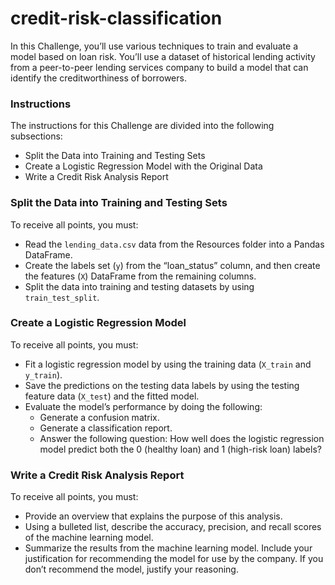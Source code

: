 # credit-risk-classification

In this Challenge, you’ll use various techniques to train and evaluate a model based on loan risk. You’ll use a dataset of historical lending activity from a peer-to-peer lending services company to build a model that can identify the creditworthiness of borrowers.

### Instructions

The instructions for this Challenge are divided into the following subsections:

* Split the Data into Training and Testing Sets
* Create a Logistic Regression Model with the Original Data
* Write a Credit Risk Analysis Report

### Split the Data into Training and Testing Sets

To receive all points, you must:

* Read the `lending_data.csv` data from the Resources folder into a Pandas DataFrame.
* Create the labels set (`y`) from the “loan_status” column, and then create the features (`X`) DataFrame from the remaining columns.
* Split the data into training and testing datasets by using `train_test_split`.

### Create a Logistic Regression Model

To receive all points, you must:

* Fit a logistic regression model by using the training data (`X_train` and `y_train`).
* Save the predictions on the testing data labels by using the testing feature data (`X_test`) and the fitted model.
* Evaluate the model’s performance by doing the following:
  * Generate a confusion matrix.
  * Generate a classification report.
  * Answer the following question: How well does the logistic regression model predict both the 0 (healthy loan) and 1 (high-risk loan) labels?

### Write a Credit Risk Analysis Report

To receive all points, you must:

* Provide an overview that explains the purpose of this analysis.
* Using a bulleted list, describe the accuracy, precision, and recall scores of the machine learning model.
* Summarize the results from the machine learning model. Include your justification for recommending the model for use by the company. If you don’t recommend the model, justify your reasoning.
